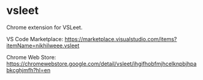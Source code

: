 # vsleet

Chrome extension for VSLeet.

VS Code Marketplace: https://marketplace.visualstudio.com/items?itemName=nikhilweee.vsleet

Chrome Web Store: https://chromewebstore.google.com/detail/vsleet/ihgifhobfmjhcelknpbjhpabkcghjmfh?hl=en
